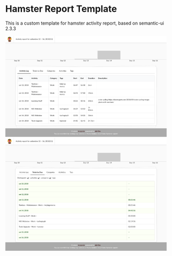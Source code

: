 # Hamster Report Template

This is a custom template for hamster activity report, based on semantic-ui 2.3.3

![Screenshot](screenshot1.png)
![Screenshot](screenshot2.png)
